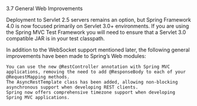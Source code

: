 3.7 General Web Improvements

Deployment to Servlet 2.5 servers remains an option, but Spring Framework 4.0 is now focused primarily on Servlet 3.0+ environments. If you are using the Spring MVC Test Framework you will need to ensure that a Servlet 3.0 compatible JAR is in your test classpath.

In addition to the WebSocket support mentioned later, the following general improvements have been made to Spring’s Web modules:

    You can use the new @RestController annotation with Spring MVC applications, removing the need to add @ResponseBody to each of your @RequestMapping methods.
    The AsyncRestTemplate class has been added, allowing non-blocking asynchronous support when developing REST clients.
    Spring now offers comprehensive timezone support when developing Spring MVC applications. 